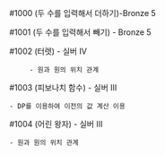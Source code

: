 #1000 (두 수를 입력해서 더하기)-Bronze 5

#1001 (두 수를 입력해서 빼기) - Bronze 5

#1002 (터렛) - 실버 IV

         - 원과 원의 위치 관계
	 
#1003 (피보나치 함수) - 실버 III

	- DP를 이용하여 이전의 값 계산 이용
	
#1004 (어린 왕자) - 실버 III

	- 원과 원의 위치 관계
	
